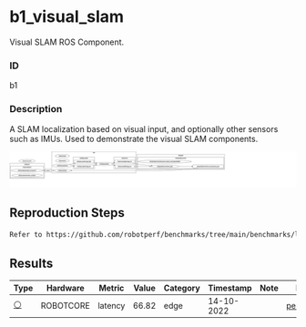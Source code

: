 # b1_visual_slam

Visual SLAM ROS Component.

### ID
b1

### Description
A SLAM localization based on visual input, and optionally other sensors such as IMUs. Used to demonstrate the visual SLAM components.


![](../../../imgs/b1_visual_slam_stella.svg)

## Reproduction Steps

```bash
Refer to https://github.com/robotperf/benchmarks/tree/main/benchmarks/localization/b1_visual_slam and review the launch files to reproduce this package.
```

## Results

| Type | Hardware | Metric | Value | Category | Timestamp | Note | Data Source |
| --- | --- | --- | --- | --- | --- | --- | --- |
| [:white_circle:](https://github.com/robotperf/benchmarks/blob/main/benchmarks/README.md#type) | ROBOTCORE | latency | 66.82 | edge | 14-10-2022 |  | [perception/image](https://github.com/robotperf/rosbags/tree/main/perception/image) |

